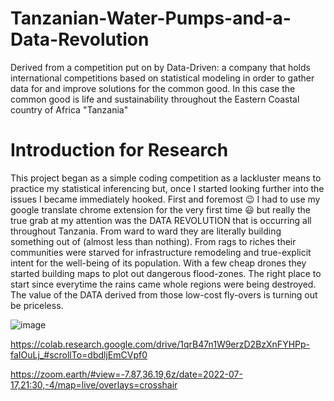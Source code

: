 # Tanzanian-Water-Pumps-and-a-Data-Revolution
Derived from a competition put on by Data-Driven: a company that holds international competitions based on statistical modeling in order to gather data for and improve solutions for the common good.  In this case the common good is life and sustainability throughout the Eastern Coastal country of Africa "Tanzania"

# Introduction for Research
This project began as a simple coding competition as a lackluster means to practice my statistical inferencing but, once I started looking further into the issues I became immediately hooked. First and foremost :wink: I had to use my google translate chrome extension for the very first time :smiley: but really the true grab at my attention was the DATA REVOLUTION that is occurring all throughout Tanzania. From ward to ward they are literally building something out of (almost less than nothing). From rags to riches their communities were starved for infrastructure remodeling and true-explicit intent for the well-being of its population.  With a few cheap drones they started building maps to plot out dangerous flood-zones. The right place to start since everytime the rains came whole regions were being destroyed. The value of the DATA derived from those low-cost fly-overs is turning out be priceless.  


![image](https://user-images.githubusercontent.com/59450769/180795383-ed4b8fb4-0dae-4caa-b9a3-e1ead0eb8fe2.png)

https://colab.research.google.com/drive/1qrB47n1W9erzD2BzXnFYHPp-faIOuLj_#scrollTo=dbdljEmCVpf0

https://zoom.earth/#view=-7.87,36.19,6z/date=2022-07-17,21:30,-4/map=live/overlays=crosshair

